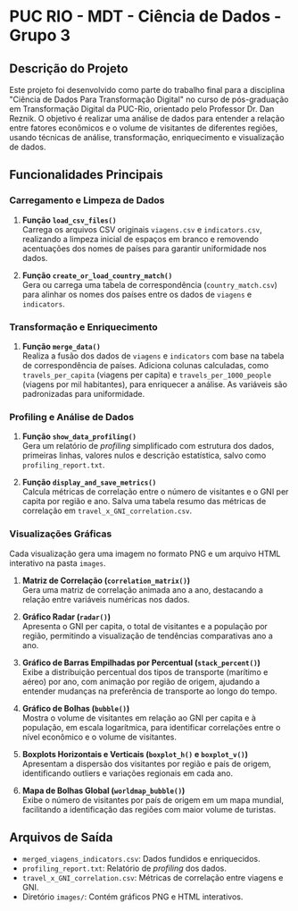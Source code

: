 #  PUC RIO - MDT - Ciência de Dados - Grupo 3

## Descrição do Projeto

Este projeto foi desenvolvido como parte do trabalho final para a disciplina "Ciência de Dados Para Transformação Digital" no curso de pós-graduação em Transformação Digital da PUC-Rio, orientado pelo Professor Dr. Dan Reznik. O objetivo é realizar uma análise de dados para entender a relação entre fatores econômicos e o volume de visitantes de diferentes regiões, usando técnicas de análise, transformação, enriquecimento e visualização de dados.

## Funcionalidades Principais

### Carregamento e Limpeza de Dados

1. **Função `load_csv_files()`**  
   Carrega os arquivos CSV originais `viagens.csv` e `indicators.csv`, realizando a limpeza inicial de espaços em branco e removendo acentuações dos nomes de países para garantir uniformidade nos dados.

2. **Função `create_or_load_country_match()`**  
   Gera ou carrega uma tabela de correspondência (`country_match.csv`) para alinhar os nomes dos países entre os dados de `viagens` e `indicators`.

### Transformação e Enriquecimento

1. **Função `merge_data()`**  
   Realiza a fusão dos dados de `viagens` e `indicators` com base na tabela de correspondência de países. Adiciona colunas calculadas, como `travels_per_capita` (viagens per capita) e `travels_per_1000_people` (viagens por mil habitantes), para enriquecer a análise. As variáveis são padronizadas para uniformidade.

### Profiling e Análise de Dados

1. **Função `show_data_profiling()`**  
   Gera um relatório de *profiling* simplificado com estrutura dos dados, primeiras linhas, valores nulos e descrição estatística, salvo como `profiling_report.txt`.

2. **Função `display_and_save_metrics()`**  
   Calcula métricas de correlação entre o número de visitantes e o GNI per capita por região e ano. Salva uma tabela resumo das métricas de correlação em `travel_x_GNI_correlation.csv`.

### Visualizações Gráficas

Cada visualização gera uma imagem no formato PNG e um arquivo HTML interativo na pasta `images`.

1. **Matriz de Correlação (`correlation_matrix()`)**  
   Gera uma matriz de correlação animada ano a ano, destacando a relação entre variáveis numéricas nos dados.

2. **Gráfico Radar (`radar()`)**  
   Apresenta o GNI per capita, o total de visitantes e a população por região, permitindo a visualização de tendências comparativas ano a ano.

3. **Gráfico de Barras Empilhadas por Percentual (`stack_percent()`)**  
   Exibe a distribuição percentual dos tipos de transporte (marítimo e aéreo) por ano, com animação por região de origem, ajudando a entender mudanças na preferência de transporte ao longo do tempo.

4. **Gráfico de Bolhas (`bubble()`)**  
   Mostra o volume de visitantes em relação ao GNI per capita e à população, em escala logarítmica, para identificar correlações entre o nível econômico e o volume de visitantes.

5. **Boxplots Horizontais e Verticais (`boxplot_h()` e `boxplot_v()`)**  
   Apresentam a dispersão dos visitantes por região e país de origem, identificando outliers e variações regionais em cada ano.

6. **Mapa de Bolhas Global (`worldmap_bubble()`)**  
   Exibe o número de visitantes por país de origem em um mapa mundial, facilitando a identificação das regiões com maior volume de turistas.

## Arquivos de Saída

- `merged_viagens_indicators.csv`: Dados fundidos e enriquecidos.
- `profiling_report.txt`: Relatório de *profiling* dos dados.
- `travel_x_GNI_correlation.csv`: Métricas de correlação entre viagens e GNI.
- Diretório `images/`: Contém gráficos PNG e HTML interativos.
